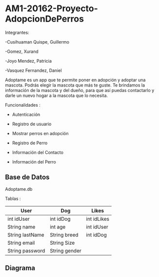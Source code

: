 # AM1-20162-Proyecto-AdopcionDePerros

Integrantes:

-Cusihuaman Quispe, Guillermo

-Gomez, Xurand

-Joyo Mendez, Patricia

-Vasquez Fernandez, Daniel

Adoptame es un app que te permite poner en adopción y adoptar una mascota. Podrás elegir la mascota que más te guste. Te brindamos la información de la mascota y del dueño, para que así puedas contactarlo y darle un nuevo hogar a la mascota que lo necesita.

Funcionalidades :

- Autenticación

- Registro de usuario

- Mostrar perros en adopción

- Registro de Perro

- Información del Contacto 

- Información del Perro

## Base de Datos 

Adoptame.db

Tablas : 

User            | Dog           | Likes  
------------    | ------------- | -------------
int idUser      | int idDog     | int idLikes 
String name     | int age       | int idUser
String lastName | String breed  | int idDog
String email    | String Size   | 
String password | String gender | 


## Diagrama 
